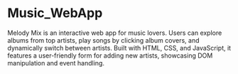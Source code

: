 # Music_WebApp
Melody Mix is an interactive web app for music lovers. Users can explore albums from top artists, play songs by clicking album covers, and dynamically switch between artists. Built with HTML, CSS, and JavaScript, it features a user-friendly form for adding new artists, showcasing DOM manipulation and event handling.
